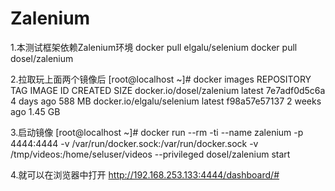 # Zalenium

1.本测试框架依赖Zalenium环境
docker pull elgalu/selenium
docker pull dosel/zalenium

2.拉取玩上面两个镜像后
[root@localhost ~]# docker images
REPOSITORY                                                     TAG                 IMAGE ID            CREATED             SIZE
docker.io/dosel/zalenium                                       latest              7e7adf0d5c6a        4 days ago          588 MB
docker.io/elgalu/selenium                                      latest              f98a57e57137        2 weeks ago         1.45 GB

3.启动镜像
[root@localhost ~]# docker run --rm -ti --name zalenium -p 4444:4444     -v /var/run/docker.sock:/var/run/docker.sock     -v /tmp/videos:/home/seluser/videos     --privileged dosel/zalenium start


4.就可以在浏览器中打开
http://192.168.253.133:4444/dashboard/#


